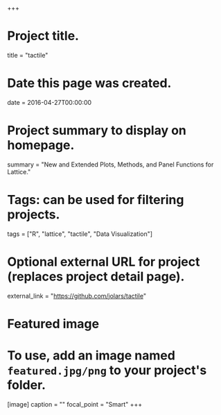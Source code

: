 +++
# Project title.
title = "tactile"

# Date this page was created.
date = 2016-04-27T00:00:00

# Project summary to display on homepage.
summary = "New and Extended Plots, Methods, and Panel Functions for Lattice."

# Tags: can be used for filtering projects.
tags = ["R", "lattice", "tactile", "Data Visualization"]

# Optional external URL for project (replaces project detail page).
external_link = "https://github.com/jolars/tactile"

# Featured image
# To use, add an image named `featured.jpg/png` to your project's folder.
[image]
  caption = ""
  focal_point = "Smart"
+++
